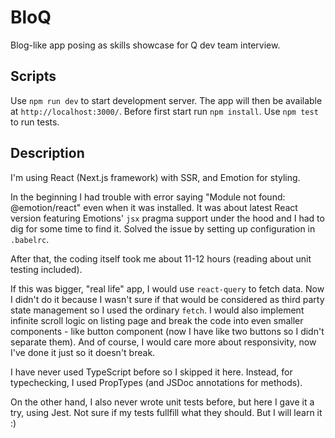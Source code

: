 # BloQ

Blog-like app posing as skills showcase for Q dev team interview.

## Scripts

Use `npm run dev` to start development server. The app will then be available at `http://localhost:3000/`. Before first start run `npm install`. Use `npm test` to run tests.

## Description

I'm using React (Next.js framework) with SSR, and Emotion for styling.

In the beginning I had trouble with error saying "Module not found: @emotion/react" even when it was installed.
It was about latest React version featuring Emotions' `jsx` pragma support under the hood and I had to dig for some time to find it. Solved the issue by setting up configuration in `.babelrc`.

After that, the coding itself took me about 11-12 hours (reading about unit testing included).

If this was bigger, "real life" app, I would use `react-query` to fetch data. Now I didn't do it because I wasn't sure if that would be considered as third party state management so I used the ordinary `fetch`. I would also implement infinite scroll logic on listing page and break the code into even smaller components - like button component (now I have like two buttons so I didn't separate them). And of course, I would care more about responsivity, now I've done it just so it doesn't break.

I have never used TypeScript before so I skipped it here. Instead, for typechecking, I used PropTypes (and JSDoc annotations for methods).

On the other hand, I also never wrote unit tests before, but here I gave it a try, using Jest. Not sure if my tests fullfill what they should. But I will learn it :)

